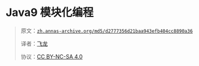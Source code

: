 # Java9 模块化编程

> 原文：[`zh.annas-archive.org/md5/d2777356d21baa943efb404cc8890a36`](https://zh.annas-archive.org/md5/d2777356d21baa943efb404cc8890a36)
> 
> 译者：[飞龙](https://github.com/wizardforcel)
> 
> 协议：[CC BY-NC-SA 4.0](http://creativecommons.org/licenses/by-nc-sa/4.0/)
